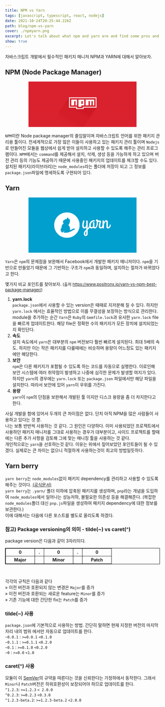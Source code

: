 ```yaml
---
title: NPM vs Yarn 
tags: [javascript, typescript, react, nodejs]
date: 2021-10-24T20:25:44.226Z
path: blog/npm-vs-yarn
cover: ./npmyarn.png
excerpt: Let's talk about what npm and yarn are and find some pros and cons between them.
show: true
---
```

자바스크립트 개발에서 필수적인 패키지 매니저 NPM과 YARN에 대해서 알아보자.

## NPM (Node Package Manager)
<div style="width: 70%;margin-bottom: 15px; margin-left:auto; margin-right: auto;">
  <img src="./npm.png" />
</div>

`NPM`이란 Node package manager의 줄임말이며 자바스크립트 언어를 위한 패키지 관리용 툴이다. 전세계적으로 가장 많은 이들이 사용하고 있는 패키지 관리 툴이며 `Nodejs`로 만들어진 모듈을 웹상에서 쉽게 받아 설치하고 사용할 수 있도록 해주는 관리 프로그램이다. `NPM`에서는 `command`를 제공해서 설치, 삭제, 생성 등을 가능하게 하고 있으며 버전 관리 등의 기능도 제공하기 때문에 사용중인 패키지의 업데이트를 체크할 수도 있다. 설치된 패키지(라이브러리)는 `node_modules`라는 폴더에 저장이 되고 그 정보를 `package.json`파일에 명세하도록 구현되어 있다.

## Yarn
<div style="width: 70%;margin-bottom: 15px; margin-left:auto; margin-right: auto;">
  <img src="./yarn.png" />
</div>

`Yarn`은 `npm`의 문제점을 보완해서 Facebook에서 개발한 패키지 매니저이다. `npm`을 기반으로 만들었기 때문에 그 기반하는 구조가 `npm`과 동일하며, 설치하는 절차가 바뀌었다고 한다.


몇가지 비교 포인트를 찾아보자. <span style="font-size:13px">(출처 https://www.positronx.io/yarn-vs-npm-best-package-manager/) </span>

1. <b>yarn.lock</b>   
`package.json`에서 사용할 수 있는 version은 때때로 지저분해 질 수 있다. 하지만 `yarn.lock` 에서는 효율적인 방법으로 이를 무결성을 보장하는 방식으로 관리한다. module을 추가하는 순간 `Yarn`은 `Ruby`의 `Gemfile.lock`과 유사한 `yarn.lock` file을 빠르게 업데이트한다. 해당 file은 정확한 수의 패키지가 모든 장치에 설치되었는지 확인단다.
2. <b>속도</b>  
설치 속도에서 `yarn`은 대부분의 `npm` 버전보다 훨씬 빠르게 설치된다. 최대 5배의 속도. 하지만 이는 작은 패키지를 다룰때에는 비슷하며 용량이 어느정도 있는 패키지에만 해당한다.
3. <b>보안</b>  
`npm`은 다른 패키지가 포함될 수 있도록 하는 코드를 자동으로 실행한다. 이로인해 보안 시스템에 여러 취약점이 발생하고 나중에 심각한 문제가 발생할 여지가 있다. 하지만 `yarn`의 경우에는 `yarn.lock` 또는 `package.json` 파일에서만 해당 파일을 설치한다. 따라서 보안에 있어 `yarn`이 우위를 가진다.
4. <b>용량</b>  
`yarn`이 `npm`의 단점을 보완해서 개발된 툴 이지만 디스크 용량을 좀 더 차지한다고 한다.

사실 개발을 함에 있어서 두개의 큰 차이점은 없다. 단치 아직 NPM을 많은 사람들이 사용하고 있다는 것 뿐.  
나는 보통 반반씩 사용하는 것 같다. 그 원인은 다양하다. 이미 사용되었던 프로젝트에서 사용하던 패키지 매니저를 그대로 사용하는 경우가 대부분이고, 사이드 프로젝트를 할때에는 다른 추가 사항을 검토해 그에 맞는 매니징 툴을 사용하는 것 같다.  
개인적으로는 `yarn`을 선호하는것 같다. 이유는 위에서 짚어보았던 포인트들이 될 수 있겠다. 실제로는 큰 차이는 없으니 적절하게 사용하는것이 최고의 방법일듯하다.  

## Yarn berry
`yarn berry`는 `node_modules`없이 패키지 dependency를 관리하고 사용할 수 있도록 해주는 것이다. <a href='https://yarnpkg.com/getting-started/qa#why-should-you-upgrade-to-yarn-modern' target='_blank' rel='noopener noreferer'>(공식문서)</a>  
`yarn berry`는 `.yarn/` 폴더 이하에 압축된 패키지를 생성하며, `pnp`라는 개념을 도입하여 `node_modules`에서 일어나는 성능저하, 불필요한 의존성 등을 해결해준다. (복잡한 `node_modules`폴더 대신 `pnp.js`파일을 생성하여 패키지 dependency에 대한 정보를 보관한다.)  
이에 대해서는 다음에 다른 포스트를 별도로 올리도록 하겠다.


### 참고) Package versioning의 의미 - tilde(~) vs caret(^)
package version은 다음과 같이 3자리이다.  
<table style="border: 1px solid black;">
    <tr style="border: 1px solid black;">
        <th style="border: 1px solid black;width:80px;">0</th>
        <th style="border: 1px solid black;width:15px;">.</th>  
        <th style="border: 1px solid black;width:80px;">0</th>
        <th style="border: 1px solid black;width:15px;">.</th>
        <th style="border: 1px solid black;width:80px;">0</th>
    </tr>
    <tr>
        <th style="border: 1px solid black;">Major</th>
        <th style="border: 1px solid black;"></th>  
        <th style="border: 1px solid black;">Minor</th>
        <th style="border: 1px solid black;"></th>
        <th style="border: 1px solid black;">Patch</th>
    </tr>
</table>
<br/>

각각의 규칙은 다음과 같다   
» 이전 버전과 호환되지 않는 변경은 `Major`를 증가  
» 이전 버전과 호환되는 새로운 feature는 `Minor`를 증가  
» 기존 기능에 대한 간단한 fix는 `Patch`를 증가  

### tilde(~) 사용
`package.json`에 기본적으로 사용하는 방법. 간단히 말하면 현재 지정한 버전의 마지막 자리 내의 범위 에서만 자동으로 업데이트를 한다.  
`~0.0.1` : `>=0.0.1`  `<0.1.0`  
`~0.1.1` : `>=0.1.1`  `<0.2.0`  
`~0.1`   : `>=0.1.0`  `<0.2.0`  
`~0`     : `>=0.0`    `<1.0`  

### caret(^) 사용
모듈이 이 [SemVer](https://semver.org/)의 규약을 따른다는 것을 신뢰한다는 가정하에서 동작한다. 그래서 `Minor`나 `Patch`버전은 하위호환성이 보장되어야 하므로 업데이트를 한다.  
`^1.2.3`: `>=1.2.3` `< 2.0.0`  
`^0.2.3`: `>=0.2.3` `<0.3.0`  
`^1.2.3-beta.2`: `>=1.2.3-beta.2` `<2.0.0`  
